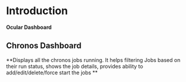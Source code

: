 Introduction
============

**Ocular Dashboard** 

Chronos Dashboard
------------------------------
**Displays all the chronos jobs running. It helps filtering Jobs based on their run status, shows the job details, provides ability to add/edit/delete/force start the jobs **
